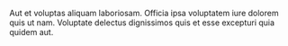 Aut et voluptas aliquam laboriosam. Officia ipsa voluptatem iure dolorem quis ut nam. Voluptate delectus dignissimos quis et esse excepturi quia quidem aut.